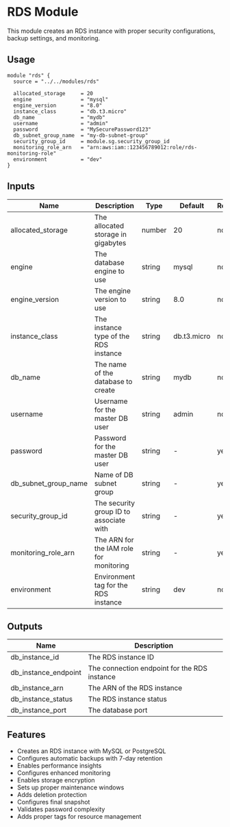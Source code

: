# RDS Module

This module creates an RDS instance with proper security configurations, backup settings, and monitoring.

## Usage

```hcl
module "rds" {
  source = "../../modules/rds"

  allocated_storage     = 20
  engine                = "mysql"
  engine_version        = "8.0"
  instance_class        = "db.t3.micro"
  db_name               = "mydb"
  username              = "admin"
  password              = "MySecurePassword123"
  db_subnet_group_name  = "my-db-subnet-group"
  security_group_id     = module.sg.security_group_id
  monitoring_role_arn   = "arn:aws:iam::123456789012:role/rds-monitoring-role"
  environment           = "dev"
}
```

## Inputs

| Name | Description | Type | Default | Required |
|------|-------------|------|---------|----------|
| allocated_storage | The allocated storage in gigabytes | number | 20 | no |
| engine | The database engine to use | string | mysql | no |
| engine_version | The engine version to use | string | 8.0 | no |
| instance_class | The instance type of the RDS instance | string | db.t3.micro | no |
| db_name | The name of the database to create | string | mydb | no |
| username | Username for the master DB user | string | admin | no |
| password | Password for the master DB user | string | - | yes |
| db_subnet_group_name | Name of DB subnet group | string | - | yes |
| security_group_id | The security group ID to associate with | string | - | yes |
| monitoring_role_arn | The ARN for the IAM role for monitoring | string | - | yes |
| environment | Environment tag for the RDS instance | string | dev | no |

## Outputs

| Name | Description |
|------|-------------|
| db_instance_id | The RDS instance ID |
| db_instance_endpoint | The connection endpoint for the RDS instance |
| db_instance_arn | The ARN of the RDS instance |
| db_instance_status | The RDS instance status |
| db_instance_port | The database port |

## Features

- Creates an RDS instance with MySQL or PostgreSQL
- Configures automatic backups with 7-day retention
- Enables performance insights
- Configures enhanced monitoring
- Enables storage encryption
- Sets up proper maintenance windows
- Adds deletion protection
- Configures final snapshot
- Validates password complexity
- Adds proper tags for resource management 
